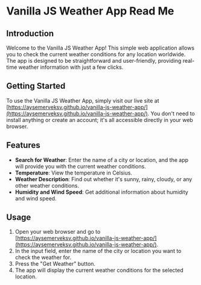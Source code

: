 # Vanilla JS Weather App Read Me

## Introduction
Welcome to the Vanilla JS Weather App! This simple web application allows you to check the current weather conditions for any location worldwide. The app is designed to be straightforward and user-friendly, providing real-time weather information with just a few clicks.

## Getting Started
To use the Vanilla JS Weather App, simply visit our live site at [https://aysemerveksv.github.io/vanilla-js-weather-app/](https://aysemerveksv.github.io/vanilla-js-weather-app/). You don't need to install anything or create an account; it's all accessible directly in your web browser.

## Features
- **Search for Weather**: Enter the name of a city or location, and the app will provide you with the current weather conditions.
- **Temperature**: View the temperature in Celsius.
- **Weather Description**: Find out whether it's sunny, rainy, cloudy, or any other weather conditions.
- **Humidity and Wind Speed**: Get additional information about humidity and wind speed.

## Usage
1. Open your web browser and go to [https://aysemerveksv.github.io/vanilla-js-weather-app/](https://aysemerveksv.github.io/vanilla-js-weather-app/).
2. In the input field, enter the name of the city or location you want to check the weather for.
3. Press the "Get Weather" button.
4. The app will display the current weather conditions for the selected location.

